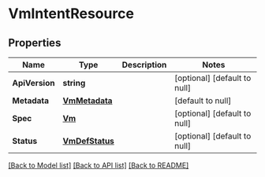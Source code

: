 # VmIntentResource

## Properties
Name | Type | Description | Notes
------------ | ------------- | ------------- | -------------
**ApiVersion** | **string** |  | [optional] [default to null]
**Metadata** | [**VmMetadata**](vm_metadata.md) |  | [default to null]
**Spec** | [**Vm**](vm.md) |  | [optional] [default to null]
**Status** | [**VmDefStatus**](vm_def_status.md) |  | [optional] [default to null]

[[Back to Model list]](../README.md#documentation-for-models) [[Back to API list]](../README.md#documentation-for-api-endpoints) [[Back to README]](../README.md)
